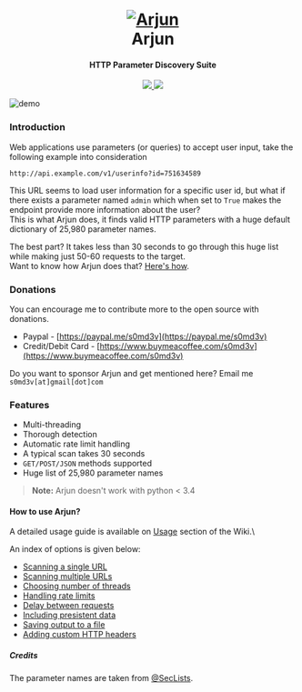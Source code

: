 
<h1 align="center">
  <br>
  <a href="https://github.com/s0md3v/Arjun"><img src="https://image.ibb.co/c618nq/arjun.png" alt="Arjun"></a>
  <br>
  Arjun
  <br>
</h1>

<h4 align="center">HTTP Parameter Discovery Suite</h4>

<p align="center">
  <a href="https://github.com/s0md3v/Arjun/releases">
    <img src="https://img.shields.io/github/release/s0md3v/Arjun.svg">
  </a>
  <a href="https://github.com/s0md3v/Arjun/issues?q=is%3Aissue+is%3Aclosed">
      <img src="https://img.shields.io/github/issues-closed-raw/s0md3v/Arjun.svg">
  </a>
</p>

![demo](https://i.ibb.co/Ln32F4B/arjun-demo.png)

### Introduction
Web applications use parameters (or queries) to accept user input, take the following example into consideration

`http://api.example.com/v1/userinfo?id=751634589`

This URL seems to load user information for a specific user id, but what if there exists a parameter named `admin` which when set to `True` makes the endpoint provide more information about the user?\
This is what Arjun does, it finds valid HTTP parameters with a huge default dictionary of 25,980 parameter names.

The best part? It takes less than 30 seconds to go through this huge list while making just 50-60 requests to the target.\
Want to know how Arjun does that? [Here's how](https://github.com/s0md3v/Arjun/wiki/How-Arjun-works%3F).

### Donations
You can encourage me to contribute more to the open source with donations.

- Paypal - [https://paypal.me/s0md3v](https://paypal.me/s0md3v)
- Credit/Debit Card - [https://www.buymeacoffee.com/s0md3v](https://www.buymeacoffee.com/s0md3v)

Do you want to sponsor Arjun and get mentioned here? Email me `s0md3v[at]gmail[dot]com`

### Features
- Multi-threading
- Thorough detection
- Automatic rate limit handling
- A typical scan takes 30 seconds
- `GET/POST/JSON` methods supported
- Huge list of 25,980 parameter names

> **Note:** Arjun doesn't work with python < 3.4

#### How to use Arjun?

A detailed usage guide is available on [Usage](https://github.com/s0md3v/Arjun/wiki/Usage) section of the Wiki.\

An index of options is given below:

- [Scanning a single URL](https://github.com/s0md3v/Arjun/wiki/Usage#scanning-a-single-url)
- [Scanning multiple URLs](https://github.com/s0md3v/Arjun/wiki/Usage#scanning-multiple-urls)
- [Choosing number of threads](https://github.com/s0md3v/Arjun/wiki/Usage#multi-threading)
- [Handling rate limits](https://github.com/s0md3v/Arjun/wiki/Usage#handling-rate-limits)
- [Delay between requests](https://github.com/s0md3v/Arjun/wiki/Usage#delay-between-requests)
- [Including presistent data](https://github.com/s0md3v/Arjun/wiki/Usage#including-persistent-data)
- [Saving output to a file](https://github.com/s0md3v/Arjun/wiki/Usage#saving-output-to-a-file)
- [Adding custom HTTP headers](https://github.com/s0md3v/Arjun/wiki/Usage#adding-http-headers)

##### Credits
The parameter names are taken from [@SecLists](https://github.com/danielmiessler/SecLists).
